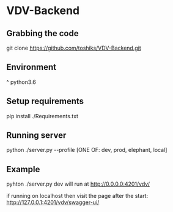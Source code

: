 # VDV-Backend

## Grabbing the code
git clone https://github.com/toshiks/VDV-Backend.git

## Environment
^ python3.6

## Setup requirements
pip install ./Requirements.txt

## Running server
python ./server.py --profile [ONE OF: dev, prod, elephant, local]

## Example
pyhton ./server.py dev
will run at http://0.0.0.0:4201/vdv/

if running on localhost then visit the page after the start: http://127.0.0.1:4201/vdv/swagger-ui/

